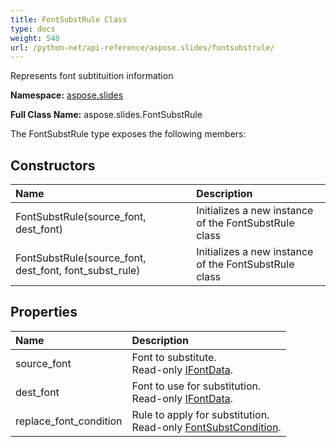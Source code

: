 ```yaml
---
title: FontSubstRule Class
type: docs
weight: 540
url: /python-net/api-reference/aspose.slides/fontsubstrule/
---
```


Represents font subtituition information

**Namespace:** [aspose.slides](/slides/python-net/api-reference/aspose.slides/)

**Full Class Name:** aspose.slides.FontSubstRule



The FontSubstRule type exposes the following members:
## **Constructors**
|**Name**|**Description**|
| :- | :- |
|FontSubstRule(source_font, dest_font)|Initializes a new instance of the FontSubstRule class|
|FontSubstRule(source_font, dest_font, font_subst_rule)|Initializes a new instance of the FontSubstRule class|
## **Properties**
|**Name**|**Description**|
| :- | :- |
|source_font|Font to substitute.<br/>            Read-only [IFontData](/slides/python-net/api-reference/aspose.slides/ifontdata/).|
|dest_font|Font to use for substitution.<br/>            Read-only [IFontData](/slides/python-net/api-reference/aspose.slides/ifontdata/).|
|replace_font_condition|Rule to apply for substitution.<br/>            Read-only [FontSubstCondition](/slides/python-net/api-reference/aspose.slides/fontsubstcondition/).|
